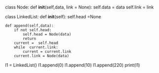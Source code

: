 class Node:
    def __init__(self,data, link = None):
        self.data = data
        self.link = link


class LinkedList:
    def __init__(self):
        self.head =None

    def append(self,data):
        if not self.head:
            self.head = Node(data)
            return
        current =  self.head
        while  current.link:
            current = current.link
        current.link = Node(data)

l1 = LinkedList()
l1.append(0)
l1.append(10)
l1.append(220)
print(l1)

